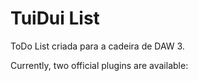 # TuiDui List

ToDo List criada para a cadeira de DAW 3.

Currently, two official plugins are available:
